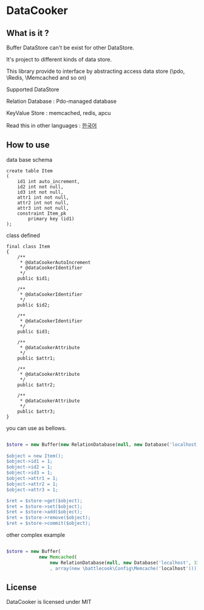 # DataCooker


## What is it ?

Buffer DataStore can't be exist for other DataStore.

It's project to different kinds of data store. 

This library provide to interface by abstracting access data store (\pdo, \Redis, \Memcached and so on) 

Supported DataStore

Relation Database : Pdo-managed database  

KeyValue Store : memcached, redis, apcu

Read this in other languages : [한국어](README.ko.md)

## How to use

data base schema

```
create table Item
(
	id1 int auto_increment,
	id2 int not null,
	id3 int not null,
	attr1 int not null,
	attr2 int not null,
	attr3 int not null,
	constraint Item_pk
		primary key (id1)
);

```

class defined 

```
final class Item
{
    /**
     * @dataCookerAutoIncrement
     * @dataCookerIdentifier
     */
    public $id1;
    
    /**
     * @dataCookerIdentifier
     */
    public $id2;
    
    /**
     * @dataCookerIdentifier
     */
    public $id3;
    
    /**
     * @dataCookerAttribute
     */
    public $attr1;
    
    /**
     * @dataCookerAttribute
     */
    public $attr2;
    
    /**
     * @dataCookerAttribute
     */
    public $attr3;
}
```

you can use as bellows.

```php

$store = new Buffer(new RelationDatabase(null, new Database('localhost', 3306, 'dbName, new Auth('id', 'password'))));
       
$object = new Item();
$object->id1 = 1;
$object->id2 = 1;
$object->id3 = 1;
$object->attr1 = 1;
$object->attr2 = 1;
$object->attr3 = 1;

$ret = $store->get($object);
$ret = $store->set($object);
$ret = $store->add($object);
$ret = $store->remove($object);
$ret = $store->commit($object);

```

other complex example

```php

$store = new Buffer(
            new Memcached(
                new RelationDatabase(null, new Database('localhost', 3306, 'dbName, new Auth('id', 'password')))
                , array(new \battlecook\Config\Memcache('localhost'))));
```


## License

DataCooker is licensed under MIT
